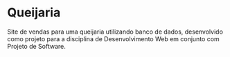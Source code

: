 # Queijaria

Site de vendas para uma queijaria utilizando banco de dados, desenvolvido como projeto para a disciplina de Desenvolvimento Web em conjunto com Projeto de Software.